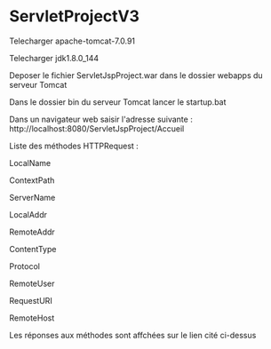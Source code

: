 # ServletProjectV3

Telecharger apache-tomcat-7.0.91

Telecharger jdk1.8.0_144

Deposer le fichier ServletJspProject.war dans le dossier webapps du serveur Tomcat

Dans le dossier bin du serveur Tomcat lancer le startup.bat

Dans un navigateur web saisir l'adresse suivante : http://localhost:8080/ServletJspProject/Accueil

Liste des méthodes HTTPRequest :

LocalName

ContextPath

ServerName

LocalAddr

RemoteAddr

ContentType

Protocol

RemoteUser

RequestURI

RemoteHost


Les réponses aux méthodes sont affchées sur le lien cité ci-dessus
